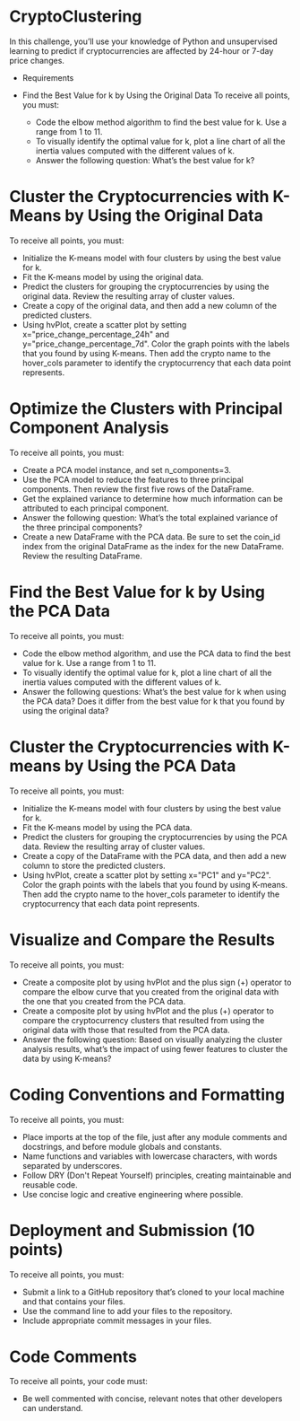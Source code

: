 # CryptoClustering

In this challenge, you’ll use your knowledge of Python and unsupervised learning to predict if cryptocurrencies are affected by 24-hour or 7-day price changes.

- Requirements

- Find the Best Value for k by Using the Original Data 
To receive all points, you must:
  * Code the elbow method algorithm to find the best value for k. Use a range from 1 to 11. 
  * To visually identify the optimal value for k, plot a line chart of all the inertia values computed with the different values of k. 
  * Answer the following question: What’s the best value for k?

# Cluster the Cryptocurrencies with K-Means by Using the Original Data 
To receive all points, you must:
  * Initialize the K-means model with four clusters by using the best value for k. 
  * Fit the K-means model by using the original data. 
  * Predict the clusters for grouping the cryptocurrencies by using the original data. Review the   resulting array of cluster values. 
  * Create a copy of the original data, and then add a new column of the predicted clusters. 
  * Using hvPlot, create a scatter plot by setting x="price_change_percentage_24h" and y="price_change_percentage_7d". Color the graph points with the labels that you found by using K-means. Then add the crypto name to the hover_cols parameter to identify the cryptocurrency that each data point represents.

# Optimize the Clusters with Principal Component Analysis 
To receive all points, you must:
  * Create a PCA model instance, and set n_components=3. 
  * Use the PCA model to reduce the features to three principal components. Then review the first five rows of the DataFrame. 
  * Get the explained variance to determine how much information can be attributed to each principal component. 
  * Answer the following question: What’s the total explained variance of the three principal components? 
  * Create a new DataFrame with the PCA data. Be sure to set the coin_id index from the original DataFrame as the index for the new DataFrame. Review the resulting DataFrame.

# Find the Best Value for k by Using the PCA Data 
To receive all points, you must:
  * Code the elbow method algorithm, and use the PCA data to find the best value for k. Use a range from 1 to 11. 
  * To visually identify the optimal value for k, plot a line chart of all the inertia values computed with the different values of k. 
  * Answer the following questions: What’s the best value for k when using the PCA data? Does it differ from the best value for k that you found by using the original data?

# Cluster the Cryptocurrencies with K-means by Using the PCA Data 
To receive all points, you must:
  * Initialize the K-means model with four clusters by using the best value for k. 
  * Fit the K-means model by using the PCA data.
  * Predict the clusters for grouping the cryptocurrencies by using the PCA data. Review the resulting array of cluster values.
  * Create a copy of the DataFrame with the PCA data, and then add a new column to store the predicted clusters.
  * Using hvPlot, create a scatter plot by setting x="PC1" and y="PC2". Color the graph points with the labels that you found by using K-means. Then add the crypto name to the hover_cols parameter to identify the cryptocurrency that each data point represents.

# Visualize and Compare the Results 
To receive all points, you must:
  * Create a composite plot by using hvPlot and the plus sign (+) operator to compare the elbow curve that you created from the original data with the one that you created from the PCA data. 
  * Create a composite plot by using hvPlot and the plus (+) operator to compare the cryptocurrency clusters that resulted from using the original data with those that resulted from the PCA data. 
  * Answer the following question: Based on visually analyzing the cluster analysis results, what’s the impact of using fewer features to cluster the data by using K-means?

# Coding Conventions and Formatting 
To receive all points, you must:
  * Place imports at the top of the file, just after any module comments and docstrings, and before module globals and constants. 
  * Name functions and variables with lowercase characters, with words separated by underscores. 
  * Follow DRY (Don't Repeat Yourself) principles, creating maintainable and reusable code. 
  * Use concise logic and creative engineering where possible.

# Deployment and Submission (10 points)
To receive all points, you must:
  * Submit a link to a GitHub repository that’s cloned to your local machine and that contains your files. 
  * Use the command line to add your files to the repository. 
  * Include appropriate commit messages in your files. 

# Code Comments 
To receive all points, your code must:
  * Be well commented with concise, relevant notes that other developers can understand. 
